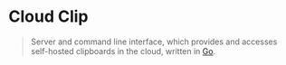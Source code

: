 # Cloud Clip

> Server and command line interface, which provides and accesses self-hosted clipboards in the cloud, written in [Go](https://golang.org/).
